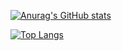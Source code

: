 [![Anurag's GitHub stats](https://github-readme-stats.vercel.app/api?username=VladimirWork&show_icons=true&theme=aura)](https://github.com/anuraghazra/github-readme-stats)

[![Top Langs](https://github-readme-stats.vercel.app/api/top-langs/?username=VladimirWork&hide=jupiter-notebook&layout=compact)](https://github.com/anuraghazra/github-readme-stats)
